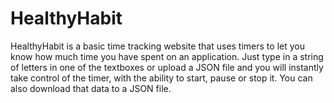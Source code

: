 # HealthyHabit
HealthyHabit is a basic time tracking website that uses timers to let you know how much time you have spent on an application. Just type in a string of letters in one of the textboxes or upload a JSON file and you will instantly take control of the timer, with the ability to start, pause or stop it. You can also download that data to a JSON file.
